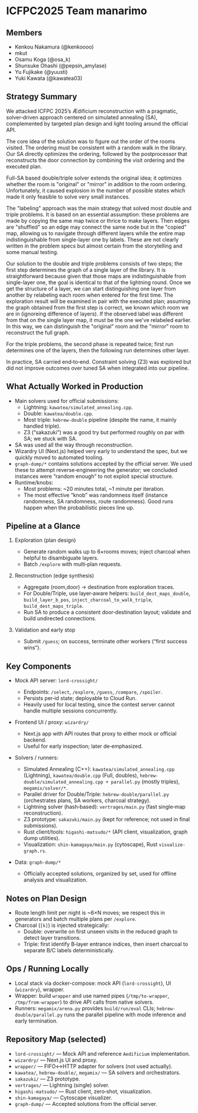 # ICFPC2025 Team manarimo

## Members
* Kenkou Nakamura (@kenkoooo)
* mkut
* Osamu Koga (@osa_k)
* Shunsuke Ohashi (@pepsin_amylase)
* Yu Fujikake (@yuusti)
* Yuki Kawata (@kawatea03)

## Strategy Summary

We attacked ICFPC 2025’s Ædificium reconstruction with a pragmatic, solver‑driven approach centered on simulated annealing (SA), complemented by targeted plan design and light tooling around the official API.

The core idea of the solution was to figure out the order of the rooms visited. The ordering must be consistent with a random walk in the library.
Our SA directly optimizes the ordering, followed by the postprocessor that reconstructs the door connection by combining the visit ordering and the executed plan.

Full-SA based double/triple solver extends the original idea; it optimizes whether the room is "original" or "mirror" in addition to the room ordering. Unfortunately, it caused explosion in the number of possible states which made it only feasible to solve very small instances.

The "labeling" approach was the main strategy that solved most double and triple problems. It is based on an essential assumption: these problems are made by copying the same map twice or thrice to make layers. Then edges are "shuffled" so an edge may connect the same node but in the "copied" map, allowing us to navigate through different layers while the entire map indistinguishable from single-layer one by labels. These are not clearly written in the problem specs but almost certain from the storytelling and some manual testing.

Our solution to the double and triple problems consists of two steps; the first step determines the graph of a single layer of the library. It is straightforward because given that those maps are indistinguishable from single-layer one, the goal is identical to that of the lightning round.
Once we get the structure of a layer, we can start distinguishing one layer from another by relabeling each room when entered for the first time. The exploration result will be examined in pair with the executed plan; assuming the graph obtained from the first step is correct, we known which room we are in (ignoreing difference of layers). If the observed label was different from that on the single layer map, it must be the one we've relabeled earlier. In this way, we can distinguish the "original" room and the "mirror" room to reconstruct the full graph.

For the triple problems, the second phase is repeated twice; first run determines one of the layers, then the following run determines other layer.

In practice, SA carried end‑to‑end. Constraint solving (Z3) was explored but did not improve outcomes over tuned SA when integrated into our pipeline.

## What Actually Worked in Production

- Main solvers used for official submissions:
  - Lightning: `kawatea/simulated_annealing.cpp`.
  - Double: `kawatea/double.cpp`.
  - Most triple: `hebrew-double` pipeline (despite the name, it mainly handled triple).
  - Z3 (“sakazuki”) was a good try but performed roughly on par with SA; we stuck with SA.
- SA was used all the way through reconstruction.
- Wizardry UI (Next.js) helped very early to understand the spec, but we quickly moved to automated tooling.
- `graph-dump/*` contains solutions accepted by the official server. We used these to attempt reverse‑engineering the generator; we concluded instances were “random enough” to not exploit special structure.
- Runtime/knobs:
  - Most problems: ~20 minutes total, ~1 minute per iteration.
  - The most effective “knob” was randomness itself (instance randomness, SA randomness, route randomness). Good runs happen when the probabilistic pieces line up.

## Pipeline at a Glance

1) Exploration (plan design)
   - Generate random walks up to 6×rooms moves; inject charcoal when helpful to disambiguate layers.
   - Batch `/explore` with multi‑plan requests.

2) Reconstruction (edge synthesis)
   - Aggregate (room,door) → destination from exploration traces.
   - For Double/Triple, use layer‑aware helpers: `build_dest_maps_double`, `build_layer_b_pos`, `inject_charcoal_to_walk_triple`, `build_dest_maps_triple`.
   - Run SA to produce a consistent door‑destination layout; validate and build undirected connections.

3) Validation and early stop
   - Submit `/guess`; on success, terminate other workers (“first success wins”).

## Key Components

- Mock API server: `lord-crossight/`
  - Endpoints: `/select`, `/explore`, `/guess`, `/compare`, `/spoiler`.
  - Persists per‑id state; deployable to Cloud Run.
  - Heavily used for local testing, since the contest server cannot handle multiple sessions concurrently.

- Frontend UI / proxy: `wizardry/`
  - Next.js app with API routes that proxy to either mock or official backend.
  - Useful for early inspection; later de‑emphasized.

- Solvers / runners:
  - Simulated Annealing (C++): `kawatea/simulated_annealing.cpp` (Lightning), `kawatea/double.cpp` (Full, doubles), `hebrew-double/simulated_annealing.cpp + parallel.py` (mostly triples), `megamix/solver/*`.
  - Parallel driver for Double/Triple: `hebrew-double/parallel.py` (orchestrates plans, SA workers, charcoal strategy).
  - Lightning solver (hash‑based): `vertrages/main.py` (fast single‑map reconstruction).
  - Z3 prototype: `sakazuki/main.py` (kept for reference; not used in final submissions).
  - Rust client/tools: `higashi-matsudo/*` (API client, visualization, graph dump utilities).
  - Visualization: `shin-kamagaya/main.py` (cytoscape), Rust `visualize-graph.rs`.

- Data: `graph-dump/*`
  - Officially accepted solutions, organized by set, used for offline analysis and visualization.

## Notes on Plan Design

- Route length limit per night is ~6×N moves; we respect this in generators and batch multiple plans per `/explore`.
- Charcoal (`[k]`) is injected strategically:
  - Double: overwrite on first unseen visits in the reduced graph to detect layer transitions.
  - Triple: first identify B‑layer entrance indices, then insert charcoal to separate B/C labels deterministically.

## Ops / Running Locally

- Local stack via docker-compose: mock API (`lord-crossight`), UI (`wizardry`), wrapper.
- Wrapper: build `wrapper` and use named pipes (`/tmp/to-wrapper`, `/tmp/from-wrapper`) to drive API calls from native solvers.
- Runners: `megamix/arena.py` provides `build/run/eval` CLIs; `hebrew-double/parallel.py` runs the parallel pipeline with mode inference and early termination.

## Repository Map (selected)

- `lord-crossight/` — Mock API and reference `Aedificium` implementation.
- `wizardry/` — Next.js UI and proxy.
- `wrapper/` — FIFO↔HTTP adapter for solvers (not used actually).
- `kawatea/`, `hebrew-double/`, `megamix/` — SA solvers and orchestrators.
- `sakazuki/` — Z3 prototype.
- `vertrages/` — Lightning (single) solver.
- `higashi-matsudo/` — Rust client, zero‑shot, visualization.
- `shin-kamagaya/` — Cytoscape visualizer.
- `graph-dump/` — Accepted solutions from the official server.

